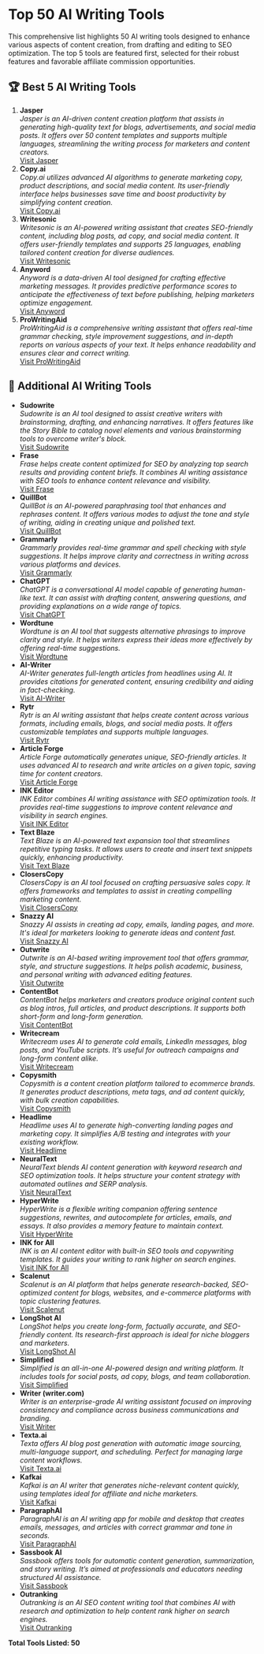<h1>Top 50 AI Writing Tools</h1>

<p>This comprehensive list highlights 50 AI writing tools designed to enhance various aspects of content creation, from drafting and editing to SEO optimization. The top 5 tools are featured first, selected for their robust features and favorable affiliate commission opportunities.</p>

<h2>🏆 Best 5 AI Writing Tools</h2>

<ol>
  <li>
    <strong>Jasper</strong><br>
    <em>Jasper is an AI-driven content creation platform that assists in generating high-quality text for blogs, advertisements, and social media posts. It offers over 50 content templates and supports multiple languages, streamlining the writing process for marketers and content creators.</em><br>
    <a href="https://www.jasper.ai/">Visit Jasper</a>
  </li>
  <li>
    <strong>Copy.ai</strong><br>
    <em>Copy.ai utilizes advanced AI algorithms to generate marketing copy, product descriptions, and social media content. Its user-friendly interface helps businesses save time and boost productivity by simplifying content creation.</em><br>
    <a href="https://www.copy.ai/">Visit Copy.ai</a>
  </li>
  <li>
    <strong>Writesonic</strong><br>
    <em>Writesonic is an AI-powered writing assistant that creates SEO-friendly content, including blog posts, ad copy, and social media content. It offers user-friendly templates and supports 25 languages, enabling tailored content creation for diverse audiences.</em><br>
    <a href="https://writesonic.com/">Visit Writesonic</a>
  </li>
  <li>
    <strong>Anyword</strong><br>
    <em>Anyword is a data-driven AI tool designed for crafting effective marketing messages. It provides predictive performance scores to anticipate the effectiveness of text before publishing, helping marketers optimize engagement.</em><br>
    <a href="https://www.anyword.com/">Visit Anyword</a>
  </li>
  <li>
    <strong>ProWritingAid</strong><br>
    <em>ProWritingAid is a comprehensive writing assistant that offers real-time grammar checking, style improvement suggestions, and in-depth reports on various aspects of your text. It helps enhance readability and ensures clear and correct writing.</em><br>
    <a href="https://prowritingaid.com/">Visit ProWritingAid</a>
  </li>
</ol>

<h2>📝 Additional AI Writing Tools</h2>

<ul>
  <li>
    <strong>Sudowrite</strong><br>
    <em>Sudowrite is an AI tool designed to assist creative writers with brainstorming, drafting, and enhancing narratives. It offers features like the Story Bible to catalog novel elements and various brainstorming tools to overcome writer's block.</em><br>
    <a href="https://www.sudowrite.com/">Visit Sudowrite</a>
  </li>
  <li>
    <strong>Frase</strong><br>
    <em>Frase helps create content optimized for SEO by analyzing top search results and providing content briefs. It combines AI writing assistance with SEO tools to enhance content relevance and visibility.</em><br>
    <a href="https://www.frase.io/">Visit Frase</a>
  </li>
  <li>
    <strong>QuillBot</strong><br>
    <em>QuillBot is an AI-powered paraphrasing tool that enhances and rephrases content. It offers various modes to adjust the tone and style of writing, aiding in creating unique and polished text.</em><br>
    <a href="https://quillbot.com/">Visit QuillBot</a>
  </li>
  <li>
    <strong>Grammarly</strong><br>
    <em>Grammarly provides real-time grammar and spell checking with style suggestions. It helps improve clarity and correctness in writing across various platforms and devices.</em><br>
    <a href="https://www.grammarly.com/">Visit Grammarly</a>
  </li>
  <li>
    <strong>ChatGPT</strong><br>
    <em>ChatGPT is a conversational AI model capable of generating human-like text. It can assist with drafting content, answering questions, and providing explanations on a wide range of topics.</em><br>
    <a href="https://openai.com/chatgpt">Visit ChatGPT</a>
  </li>
  <li>
    <strong>Wordtune</strong><br>
    <em>Wordtune is an AI tool that suggests alternative phrasings to improve clarity and style. It helps writers express their ideas more effectively by offering real-time suggestions.</em><br>
    <a href="https://www.wordtune.com/">Visit Wordtune</a>
  </li>
  <li>
    <strong>AI-Writer</strong><br>
    <em>AI-Writer generates full-length articles from headlines using AI. It provides citations for generated content, ensuring credibility and aiding in fact-checking.</em><br>
    <a href="https://ai-writer.com/">Visit AI-Writer</a>
  </li>
  <li>
    <strong>Rytr</strong><br>
    <em>Rytr is an AI writing assistant that helps create content across various formats, including emails, blogs, and social media posts. It offers customizable templates and supports multiple languages.</em><br>
    <a href="https://rytr.me/">Visit Rytr</a>
  </li>
  <li>
    <strong>Article Forge</strong><br>
    <em>Article Forge automatically generates unique, SEO-friendly articles. It uses advanced AI to research and write articles on a given topic, saving time for content creators.</em><br>
    <a href="https://www.articleforge.com/">Visit Article Forge</a>
  </li>
  <li>
    <strong>INK Editor</strong><br>
    <em>INK Editor combines AI writing assistance with SEO optimization tools. It provides real-time suggestions to improve content relevance and visibility in search engines.</em><br>
    <a href="https://inkforall.com/">Visit INK Editor</a>
  </li>
  <li>
    <strong>Text Blaze</strong><br>
    <em>Text Blaze is an AI-powered text expansion tool that streamlines repetitive typing tasks. It allows users to create and insert text snippets quickly, enhancing productivity.</em><br>
    <a href="https://blaze.today/">Visit Text Blaze</a>
  </li>
  <li>
    <strong>ClosersCopy</strong><br>
    <em>ClosersCopy is an AI tool focused on crafting persuasive sales copy. It offers frameworks and templates to assist in creating compelling marketing content.</em><br>
    <a href="https://www.closerscopy.com/">Visit ClosersCopy</a>
  </li>
  <li>
    <strong>Snazzy AI</strong><br>
    <em>Snazzy AI assists in creating ad copy, emails, landing pages, and more. It's ideal for marketers looking to generate ideas and content fast.</em><br>
    <a href="https://snazzy.ai/">Visit Snazzy AI</a>
  </li>
  <li>
    <strong>Outwrite</strong><br>
    <em>Outwrite is an AI-based writing improvement tool that offers grammar, style, and structure suggestions. It helps polish academic, business, and personal writing with advanced editing features.</em><br>
    <a href="https://outwrite.com/">Visit Outwrite</a>
  </li>
  <li>
    <strong>ContentBot</strong><br>
    <em>ContentBot helps marketers and creators produce original content such as blog intros, full articles, and product descriptions. It supports both short-form and long-form generation.</em><br>
    <a href="https://contentbot.ai/">Visit ContentBot</a>
  </li>
  <li>
    <strong>Writecream</strong><br>
    <em>Writecream uses AI to generate cold emails, LinkedIn messages, blog posts, and YouTube scripts. It’s useful for outreach campaigns and long-form content alike.</em><br>
    <a href="https://www.writecream.com/">Visit Writecream</a>
  </li>
  <li>
    <strong>Copysmith</strong><br>
    <em>Copysmith is a content creation platform tailored to ecommerce brands. It generates product descriptions, meta tags, and ad content quickly, with bulk creation capabilities.</em><br>
    <a href="https://copysmith.ai/">Visit Copysmith</a>
  </li>
  <li>
    <strong>Headlime</strong><br>
    <em>Headlime uses AI to generate high-converting landing pages and marketing copy. It simplifies A/B testing and integrates with your existing workflow.</em><br>
    <a href="https://headlime.com/">Visit Headlime</a>
  </li>
  <li>
    <strong>NeuralText</strong><br>
    <em>NeuralText blends AI content generation with keyword research and SEO optimization tools. It helps structure your content strategy with automated outlines and SERP analysis.</em><br>
    <a href="https://neuraltext.com/">Visit NeuralText</a>
  </li>
  <li>
    <strong>HyperWrite</strong><br>
    <em>HyperWrite is a flexible writing companion offering sentence suggestions, rewrites, and autocomplete for articles, emails, and essays. It also provides a memory feature to maintain context.</em><br>
    <a href="https://www.hyperwriteai.com/">Visit HyperWrite</a>
  </li>
  <li>
    <strong>INK for All</strong><br>
    <em>INK is an AI content editor with built-in SEO tools and copywriting templates. It guides your writing to rank higher on search engines.</em><br>
    <a href="https://inkforall.com/">Visit INK for All</a>
  </li>
  <li>
    <strong>Scalenut</strong><br>
    <em>Scalenut is an AI platform that helps generate research-backed, SEO-optimized content for blogs, websites, and e-commerce platforms with topic clustering features.</em><br>
    <a href="https://www.scalenut.com/">Visit Scalenut</a>
  </li>
  <li>
    <strong>LongShot AI</strong><br>
    <em>LongShot helps you create long-form, factually accurate, and SEO-friendly content. Its research-first approach is ideal for niche bloggers and marketers.</em><br>
    <a href="https://www.longshot.ai/">Visit LongShot AI</a>
  </li>
  <li>
    <strong>Simplified</strong><br>
    <em>Simplified is an all-in-one AI-powered design and writing platform. It includes tools for social posts, ad copy, blogs, and team collaboration.</em><br>
    <a href="https://simplified.com/">Visit Simplified</a>
  </li>
  <li>
    <strong>Writer (writer.com)</strong><br>
    <em>Writer is an enterprise-grade AI writing assistant focused on improving consistency and compliance across business communications and branding.</em><br>
    <a href="https://writer.com/">Visit Writer</a>
  </li>
  <li>
    <strong>Texta.ai</strong><br>
    <em>Texta offers AI blog post generation with automatic image sourcing, multi-language support, and scheduling. Perfect for managing large content workflows.</em><br>
    <a href="https://texta.ai/">Visit Texta.ai</a>
  </li>
  <li>
    <strong>Kafkai</strong><br>
    <em>Kafkai is an AI writer that generates niche-relevant content quickly, using templates ideal for affiliate and niche marketers.</em><br>
    <a href="https://kafkai.com/">Visit Kafkai</a>
  </li>
  <li>
    <strong>ParagraphAI</strong><br>
    <em>ParagraphAI is an AI writing app for mobile and desktop that creates emails, messages, and articles with correct grammar and tone in seconds.</em><br>
    <a href="https://paragraphai.com/">Visit ParagraphAI</a>
  </li>
  <li>
    <strong>Sassbook AI</strong><br>
    <em>Sassbook offers tools for automatic content generation, summarization, and story writing. It’s aimed at professionals and educators needing structured AI assistance.</em><br>
    <a href="https://sassbook.com/">Visit Sassbook</a>
  </li>
  <li>
    <strong>Outranking</strong><br>
    <em>Outranking is an AI SEO content writing tool that combines AI with research and optimization to help content rank higher on search engines.</em><br>
    <a href="https://www.outranking.io/">Visit Outranking</a>
  </li>
</ul>

<p><strong>Total Tools Listed: 50</strong></p>

</body>
</html>

 
